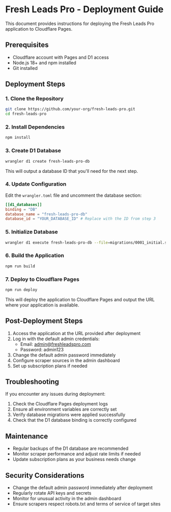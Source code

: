 # Fresh Leads Pro - Deployment Guide

This document provides instructions for deploying the Fresh Leads Pro application to Cloudflare Pages.

## Prerequisites

- Cloudflare account with Pages and D1 access
- Node.js 18+ and npm installed
- Git installed

## Deployment Steps

### 1. Clone the Repository

```bash
git clone https://github.com/your-org/fresh-leads-pro.git
cd fresh-leads-pro
```

### 2. Install Dependencies

```bash
npm install
```

### 3. Create D1 Database

```bash
wrangler d1 create fresh-leads-pro-db
```

This will output a database ID that you'll need for the next step.

### 4. Update Configuration

Edit the `wrangler.toml` file and uncomment the database section:

```toml
[[d1_databases]]
binding = "DB"
database_name = "fresh-leads-pro-db"
database_id = "YOUR_DATABASE_ID" # Replace with the ID from step 3
```

### 5. Initialize Database

```bash
wrangler d1 execute fresh-leads-pro-db --file=migrations/0001_initial.sql
```

### 6. Build the Application

```bash
npm run build
```

### 7. Deploy to Cloudflare Pages

```bash
npm run deploy
```

This will deploy the application to Cloudflare Pages and output the URL where your application is available.

## Post-Deployment Steps

1. Access the application at the URL provided after deployment
2. Log in with the default admin credentials:
   - Email: admin@freshleadspro.com
   - Password: admin123
3. Change the default admin password immediately
4. Configure scraper sources in the admin dashboard
5. Set up subscription plans if needed

## Troubleshooting

If you encounter any issues during deployment:

1. Check the Cloudflare Pages deployment logs
2. Ensure all environment variables are correctly set
3. Verify database migrations were applied successfully
4. Check that the D1 database binding is correctly configured

## Maintenance

- Regular backups of the D1 database are recommended
- Monitor scraper performance and adjust rate limits if needed
- Update subscription plans as your business needs change

## Security Considerations

- Change the default admin password immediately after deployment
- Regularly rotate API keys and secrets
- Monitor for unusual activity in the admin dashboard
- Ensure scrapers respect robots.txt and terms of service of target sites
